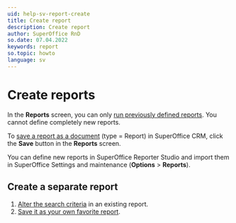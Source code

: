 ```yaml
---
uid: help-sv-report-create
title: Create report
description: Create report
author: SuperOffice RnD
so.date: 07.04.2022
keywords: report
so.topic: howto
language: sv
---
```


# Create reports

In the **Reports** screen, you can only [run previously defined reports][1]. You cannot define completely new reports.

To [save a report as a document][4] (type = Report) in SuperOffice CRM, click the **Save** button in the **Reports** screen.

You can define new reports in SuperOffice Reporter Studio and import them in SuperOffice Settings and maintenance (**Options** > **Reports**).

## Create a separate report

1. [Alter the search criteria][2] in an existing report.
1. [Save it as your own favorite report][3].

<!-- Referenced links -->
[1]: run.md
[2]: search-criteria/edit.md
[3]: favorites/add.md
[4]: ../../document/learn/create.md

<!-- Referenced images -->

